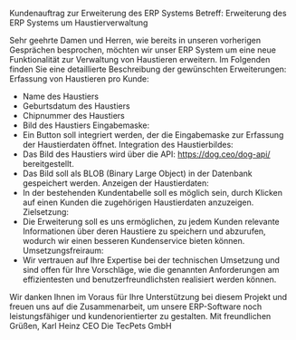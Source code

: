 Kundenauftrag zur Erweiterung des ERP Systems
Betreff: Erweiterung des ERP Systems um Haustierverwaltung

Sehr geehrte Damen und Herren,
wie bereits in unseren vorherigen Gesprächen besprochen, möchten wir unser ERP System um eine neue Funktionalität zur Verwaltung von Haustieren erweitern. Im Folgenden finden Sie eine detaillierte Beschreibung der gewünschten Erweiterungen:
Erfassung von Haustieren pro Kunde:
-	Name des Haustiers
-	Geburtsdatum des Haustiers
-	Chipnummer des Haustiers
-	Bild des Haustiers
Eingabemaske:
-	Ein Button soll integriert werden, der die Eingabemaske zur Erfassung der Haustierdaten öffnet.
Integration des Haustierbildes:
-	Das Bild des Haustiers wird über die API: https://dog.ceo/dog-api/ bereitgestellt.
-	Das Bild soll als BLOB (Binary Large Object) in der Datenbank gespeichert werden.
Anzeigen der Haustierdaten:
-	In der bestehenden Kundentabelle soll es möglich sein, durch Klicken auf einen Kunden die zugehörigen Haustierdaten anzuzeigen.
Zielsetzung:
-	Die Erweiterung soll es uns ermöglichen, zu jedem Kunden relevante Informationen über deren Haustiere zu speichern und abzurufen, wodurch wir einen besseren Kundenservice bieten können.
Umsetzungsfreiraum:
-	Wir vertrauen auf Ihre Expertise bei der technischen Umsetzung und sind offen für Ihre Vorschläge, wie die genannten Anforderungen am effizientesten und benutzerfreundlichsten realisiert werden können.

Wir danken Ihnen im Voraus für Ihre Unterstützung bei diesem Projekt und freuen uns auf die Zusammenarbeit, um unsere ERP-Software noch leistungsfähiger und kundenorientierter zu gestalten.
Mit freundlichen Grüßen,
Karl Heinz
CEO
Die TecPets GmbH
